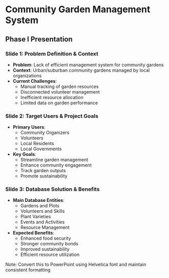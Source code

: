 # Community Garden Management System
## Phase I Presentation

### Slide 1: Problem Definition & Context
- **Problem**: Lack of efficient management system for community gardens
- **Context**: Urban/suburban community gardens managed by local organizations
- **Current Challenges**:
  - Manual tracking of garden resources
  - Disconnected volunteer management
  - Inefficient resource allocation
  - Limited data on garden performance

### Slide 2: Target Users & Project Goals
- **Primary Users**:
  - Community Organizers
  - Volunteers
  - Local Residents
  - Local Governments
- **Key Goals**:
  - Streamline garden management
  - Enhance community engagement
  - Track garden outputs
  - Promote sustainability

### Slide 3: Database Solution & Benefits
- **Main Database Entities**:
  - Gardens and Plots
  - Volunteers and Skills
  - Plant Varieties
  - Events and Activities
  - Resource Management
- **Expected Benefits**:
  - Enhanced food security
  - Stronger community bonds
  - Improved sustainability
  - Efficient resource utilization

Note: Convert this to PowerPoint using Helvetica font and maintain consistent formatting 